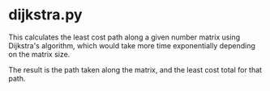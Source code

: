 # dijkstra.py
This calculates the least cost path along a given number matrix using Dijkstra's algorithm, which would take more time exponentially depending on the matrix size.

The result is the path taken along the matrix, and the least cost total for that path.